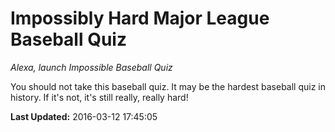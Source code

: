 # Impossibly Hard Major League Baseball Quiz
*Alexa, launch Impossible Baseball Quiz*

You should not take this baseball quiz. It  may be the hardest baseball quiz in history. If it's not, it's still really, really hard!

**Last Updated:** 2016-03-12 17:45:05